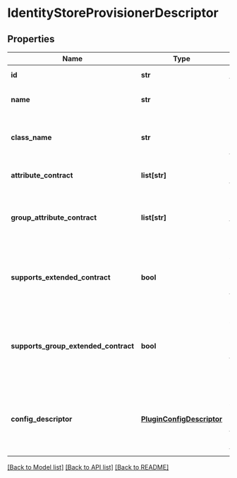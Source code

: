 # IdentityStoreProvisionerDescriptor

## Properties
Name | Type | Description | Notes
------------ | ------------- | ------------- | -------------
**id** | **str** | Unique ID of the plugin. | [optional] 
**name** | **str** | Friendly name for the plugin. | [optional] 
**class_name** | **str** | Full class name of the class that implements this plugin. | [optional] 
**attribute_contract** | **list[str]** | The attribute contract for this plugin. | [optional] 
**group_attribute_contract** | **list[str]** | The group attribute contract for this identity store provisioner | [optional] 
**supports_extended_contract** | **bool** | Determines whether this plugin supports extending the attribute contract. | [optional] 
**supports_group_extended_contract** | **bool** | Determines whether this plugin supports extending the group attribute contract | [optional] 
**config_descriptor** | [**PluginConfigDescriptor**](PluginConfigDescriptor.md) | The descriptor which defines the configuration fields available for this plugin. | [optional] 

[[Back to Model list]](../README.md#documentation-for-models) [[Back to API list]](../README.md#documentation-for-api-endpoints) [[Back to README]](../README.md)


